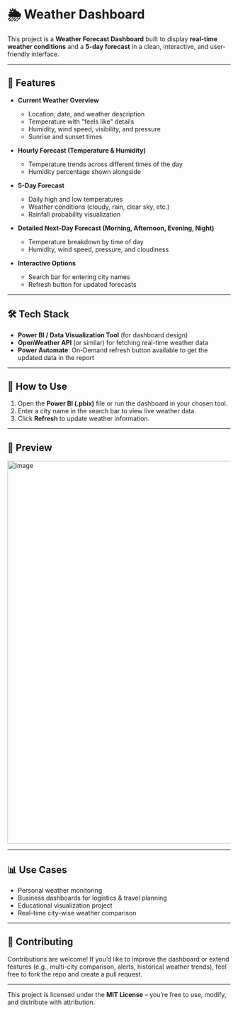# 🌦️ Weather Dashboard  

This project is a **Weather Forecast Dashboard** built to display **real-time weather conditions** and a **5-day forecast** in a clean, interactive, and user-friendly interface.  

---

## 📌 Features  

- **Current Weather Overview**  
  - Location, date, and weather description  
  - Temperature with "feels like" details  
  - Humidity, wind speed, visibility, and pressure  
  - Sunrise and sunset times  

- **Hourly Forecast (Temperature & Humidity)**  
  - Temperature trends across different times of the day  
  - Humidity percentage shown alongside  

- **5-Day Forecast**  
  - Daily high and low temperatures  
  - Weather conditions (cloudy, rain, clear sky, etc.)  
  - Rainfall probability visualization  

- **Detailed Next-Day Forecast (Morning, Afternoon, Evening, Night)**  
  - Temperature breakdown by time of day  
  - Humidity, wind speed, pressure, and cloudiness  

- **Interactive Options**  
  - Search bar for entering city names  
  - Refresh button for updated forecasts  

---

## 🛠️ Tech Stack  

- **Power BI / Data Visualization Tool** (for dashboard design)  
- **OpenWeather API** (or similar) for fetching real-time weather data  
- **Power Automate**: On-Demand refresh button available to get the updated data in the report 

---

## 🚀 How to Use  
1. Open the **Power BI (.pbix)** file or run the dashboard in your chosen tool.  
2. Enter a city name in the search bar to view live weather data.  
3. Click **Refresh** to update weather information.  

---

## 📸 Preview  

<img width="1492" height="862" alt="image" src="https://github.com/user-attachments/assets/25a650ac-2ec5-4464-9742-3b2f05784b71" />

---

## 📊 Use Cases  

- Personal weather monitoring  
- Business dashboards for logistics & travel planning  
- Educational visualization project  
- Real-time city-wise weather comparison  

---

## 🤝 Contributing  

Contributions are welcome! If you’d like to improve the dashboard or extend features (e.g., multi-city comparison, alerts, historical weather trends), feel free to fork the repo and create a pull request.  

---  

This project is licensed under the **MIT License** – you’re free to use, modify, and distribute with attribution.  
